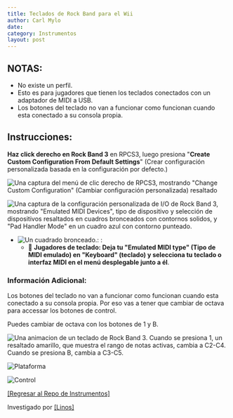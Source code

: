 ```yaml
---
title: Teclados de Rock Band para el Wii
author: Carl Mylo
date: 
category: Instrumentos
layout: post
---
```


## NOTAS:

* No existe un perfil.
* Esto es para jugadores que tienen los teclados conectados con un adaptador de MIDI a USB.
* Los botones del teclado no van a funcionar como funcionan cuando esta conectado a su consola propia.

## Instrucciones:
**Haz click derecho en Rock Band 3** en RPCS3, luego presiona "**Create Custom Configuration From Default Settings**" (Crear configuración personalizada basada en la configuración por defecto.)  

![Una captura del menú de clic derecho de RPCS3, mostrando "Change Custom Configuration" (Cambiar configuración personalizada) resaltado](https://raw.githubusercontent.com/hmxmilohax/rb3-pc/main/assets/images/cust/rpcs3customconfigchange.png "Change Custom Configuration")

![Una captura de la configuración personalizada de I/O de Rock Band 3, mostrando "Emulated MIDI Devices", tipo de dispositivo y selección de dispositivos resaltados en cuadros bronceados con contornos solidos, y "Pad Handler Mode" en un cuadro azul con contorno punteado.](https://raw.githubusercontent.com/hmxmilohax/rb3-pc/main/assets/images/cust/io.png "I/O")

* ![Un cuadrado bronceado.](https://raw.githubusercontent.com/hmxmilohax/rb3-pc/main/assets/images/cust/smalltan.png "Cuadrado bronceado"): : 
	* 🎹 **Jugadores de teclado: Deja tu "Emulated MIDI type" (Tipo de MIDI emulado) en "Keyboard" (teclado) y selecciona tu teclado o interfaz MIDI en el menú desplegable junto a él**.

### Información Adicional:

Los botones del teclado no van a funcionar como funcionan cuando esta conectado a su consola propia. Por eso vas a tener que cambiar de octava para accessar los botones de control.

Puedes cambiar de octava con los botones de 1 y B.

![Una animacion de un teclado de Rock Band 3. Cuando se presiona 1, un resaltado amarillo, que muestra el rango de notas activas, cambia a C2-C4. Cuando se presiona B, cambia a C3-C5.](https://raw.githubusercontent.com/hmxmilohax/rb3-pc/main/assets/images/instruments/rbkeysoctshift.gif "Cambio de octava") 

![Plataforma](https://raw.githubusercontent.com/hmxmilohax/rb3-pc/main/assets/images/instruments/wii.png "Plataforma") 

![Control](https://raw.githubusercontent.com/hmxmilohax/rb3-pc/main/assets/images/instruments/wiirbkeyscontroller.png "Control") 

[[Regresar al Repo de Instrumentos]](https://hmxmilohax.github.io/rb3-pc/espanol/repodeinst/#lista-de-instrumentos)

Investigado por [[Linos]](https://www.youtube.com/@LinosMelendi)